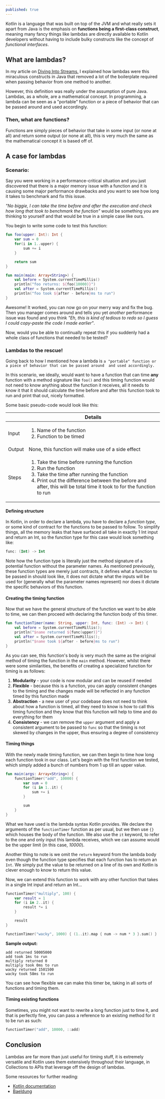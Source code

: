 ```yaml
---
published: true
---
```

Kotlin is a language that was built on top of the JVM and what really sets it apart from Java is the emphasis on 
**functions being a first-class construct**, meaning many fancy things like lambdas are directly available to Kotlin
developers without having to include bulky constructs like the concept of *functional interfaces*.

## What are lambdas?
In my article on [Diving Into Streams,](https://woojiahao.github.io/Diving-Into-Streams/) I explained how lambdas
were this miraculous constructs in Java that removed a lot of the boilerplate required when passing behavior from one
method to another. 

However, this definition was really under the assumption of pure Java. Lambdas, as a whole, are a mathematical concept.
In programming, a lambda can be seen as a "portable" function or a piece of behavior that can be passed around and used
accordingly.

### Then, what are functions?
Functions are simply pieces of behavior that take in some input (or none at all) and return some output (or none at all),
this is very much the same as the mathematical concept it is based off of. 

## A case for lambdas
### Scenario:
Say you were working in a performance-critical situation and you just discovered that there is a major memory issue with
a function and it is causing some major performance drawbacks and you want to see how long it takes to benchmark and 
fix this issue.

*"No biggie, I can take the time before and after the execution and check how long that took to benchmark the function"*
would be something you are thinking to yourself and that would be true in a simple case like ours.

You begin to write some code to test this function:

```kotlin
fun foo(upper: Int): Int {
    var sum = 0
    for(i in 1..upper) {
        sum += i
    }

    return sum
}

fun main(main: Array<String>) {
    val before = System.currentTimeMillis()
    println("foo returns: ${foo(10000)}")
    val after = System.currentTimeMillis()
    println("foo took ${after - before}ms to run")
}
```

Awesome! It worked, you can now go on your merry way and fix the bug. Then you manager comes around and tells you yet 
*another* performance issue was found and you think *"Eh, this is kind of tedious to redo so I guess I could copy-paste 
the code I made earlier"*. 

Now, would you be able to continually repeat this if you suddenly had a whole class of functions that needed to be tested?

### Lambdas to the rescue!
Going back to how I mentioned how a lambda is `a "portable" function or a piece of behavior that can be passed around 
and used accordingly.` 

In this scenario, we ideally, would want to have a function that can time **any** function with a method signature like
`foo()` and this timing function would not need to know anything about the function it receives, all it needs to know
it that it should calculate the time before and after this function took to run and print that out, nicely formatted. 

Some basic pseudo-code would look like this:

|        | Details                                                                                                                                                                                                                                                         |
| ------ | --------------------------------------------------------------------------------------------------------------------------------------------------------------------------------------------------------------------------------------------------------------- |
| Input  | <ol><li>Name of the function</li><li>Function to be timed</li></ol>                                                                                                                                                                                             |
| Output | None, this function will make use of a side effect                                                                                                                                                                                                              |
| Steps  | <ol><li>Take the time before running the function</li><li>Run the function</li><li>Take the time after running the function</li><li>Print out the difference between the before and after, this will be total time it took to for the function to run</li></ol> |

#### Defining structure
In Kotlin, in order to declare a lambda, you have to declare a *function type*, or some kind of contract for the 
functions to be passed to follow. To simplify things, all the memory leaks that have surfaced all take in exactly 1 Int
input and return an Int, so the function type for this case would look something like:

```kotlin
func: (Int) -> Int
```

Note how the function type is literally just the method signature of a potential function without the parameter names. 
As mentioned previously, these function types are merely just contracts, it defines what a function to be passed in should
look like, it does not dictate what the inputs will be used for (generally what the parameter names represent) nor does
it dictate the specific behaviors of this function.

#### Creating the timing function
Now that we have the general structure of the function we want to be able to time, we can then proceed with declaring the 
function body of this timer.

```kotlin
fun functionTimer(name: String, upper: Int, func: (Int) -> Int) {
    val before = System.currentTimeMillis();
    println("$name returned ${func(upper)}")
    val after = System.currentTimeMillis();
    println("$name took ${after - before}ms to run")
}
```

As you can see, this function's body is very much the same as the original method of timing the function in the `main` 
method. However, whilst there were some similarities, the benefits of creating a specialized function for timing is as 
follows:

1. **Modularity** - your code is now modular and can be reused if needed
2. **Flexible** - because this is a function, you can apply consistent changes to the timing and the changes made will be reflected in any function timed by this function made
3. **Abstraction** - a new user of your codebase does not need to think about how a function is timed, all they need to know is how to call this timing function and they know that this function will help to time and do everything for them
4. **Consistency** - we can remove the `upper` argument and apply a consistent argument to be passed to `func` so that the timing is not skewed by changes in the upper, thus ensuring a degree of consistency

#### Timing things
With the newly made timing function, we can then begin to time how long each function took in our class. Let's begin with
the first function we tested, which simply added a bunch of numbers from 1 up till an upper value.

```kotlin
fun main(args: Array<String>) {
    functionTimer("add", 10000) {
        var sum = 0
        for (i in 1..it) {
            sum += i
        }

        sum
    }
}
```

What we have used is the lambda syntax Kotlin provides. We declare the arguments of the `functionTimer` function as per
usual, but we then use `{}` which houses the body of the function. We also use the `it` keyword, to refer to the one and 
only input this lambda receives, which we can assume would be the upper limit (in this case, *10000*).

Another thing to note is we omit the `return` keyword from the lambda body even though the function type specifies that
each function has to return an `Int`. We simply put the value to be returned on a line of its own and Kotlin is clever
enough to know to return this value.

Now, we can extend this function to work with any other function that takes in a single Int input and return an Int...

```kotlin
functionTimer("multiply", 100) {
    var result = 1
    for (i in 2..it) {
        result *= i
    }

    result
}

functionTimer("wacky", 1000) { (1..it).map { num -> num * 3 }.sum() }
```

**Sample output:**

```
add returned 50005000
add took 1ms to run
multiply returned 0
multiply took 0ms to run
wacky returned 1501500
wacky took 58ms to run
```

You can see how flexible we can make this timer be, taking in all sorts of functions and timing them.

#### Timing existing functions
Sometimes, you might not want to rewrite a long function just to time it, and that is perfectly fine, you can pass a 
reference to an existing method for it to be run as such:

```kotlin
functionTimer("add", 10000, ::add)
```

## Conclusion
Lambdas are far more than just useful for timing stuff, it is extremely versatile and Kotlin uses them extensively 
throughout their language, in Collections to APIs that leverage off the design of lambdas.

Some resources for further reading:

* [Kotlin documentation](https://kotlinlang.org/docs/reference/lambdas.html)
* [Baeldung](https://www.baeldung.com/kotlin-lambda-expressions)


